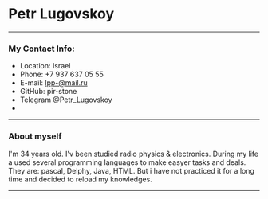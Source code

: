 # Petr Lugovskoy
___
### My Contact Info:

+ Location: Israel
+ Phone: +7 937 637 05 55
+ E-mail: lpp-@mail.ru
+ GitHub: pir-stone
+ Telegram @Petr_Lugovskoy
+ 
___
### About myself
I'm 34 years old. I'v been studied radio physics & electronics. During my life a used several programming languages to make easyer tasks and deals. They are: pascal, Delphy, Java, HTML. But i have not practiced it for a long time and decided to reload my knowledges.
___

